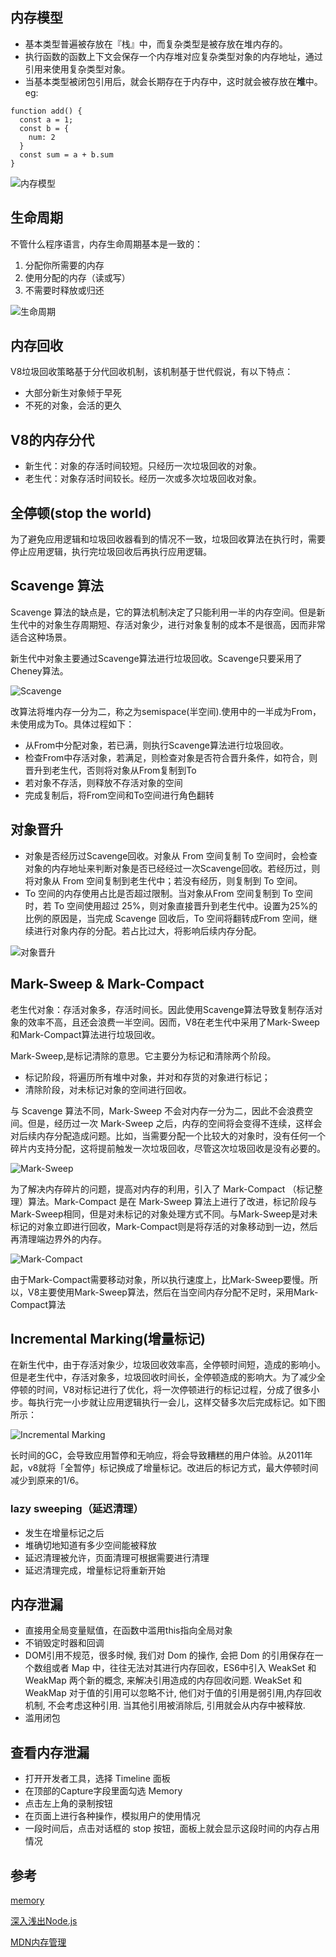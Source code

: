 ## 内存模型
- 基本类型普遍被存放在『栈』中，而复杂类型是被存放在堆内存的。
- 执行函数的函数上下文会保存一个内存堆对应复杂类型对象的内存地址，通过引用来使用复杂类型对象。
- 当基本类型被闭包引用后，就会长期存在于内存中，这时就会被存放在**堆**中。
eg:
```
function add() {
  const a = 1;
  const b = {
    num: 2
  }
  const sum = a + b.sum
}
```
![内存模型](https://xiaomuzhu-image.oss-cn-beijing.aliyuncs.com/8f09ef156288fd2c9ee9b0b0296fd154.png)

## 生命周期

不管什么程序语言，内存生命周期基本是一致的：
1. 分配你所需要的内存
2. 使用分配的内存（读或写）
3. 不需要时释放或归还

![生命周期]( https://xiaomuzhu-image.oss-cn-beijing.aliyuncs.com/b9f8c025986dee6a49599c985cd15f2e.png)

## 内存回收

V8垃圾回收策略基于分代回收机制，该机制基于世代假说，有以下特点：
- 大部分新生对象倾于早死
- 不死的对象，会活的更久

## V8的内存分代

- 新生代：对象的存活时间较短。只经历一次垃圾回收的对象。
- 老生代：对象存活时间较长。经历一次或多次垃圾回收对象。

## 全停顿(stop the world)

为了避免应用逻辑和垃圾回收器看到的情况不一致，垃圾回收算法在执行时，需要停止应用逻辑，执行完垃圾回收后再执行应用逻辑。

## Scavenge 算法

Scavenge 算法的缺点是，它的算法机制决定了只能利用一半的内存空间。但是新生代中的对象生存周期短、存活对象少，进行对象复制的成本不是很高，因而非常适合这种场景。  

新生代中对象主要通过Scavenge算法进行垃圾回收。Scavenge只要采用了Cheney算法。

![Scavenge](https://xiaomuzhu-image.oss-cn-beijing.aliyuncs.com/b883571872f75fcf0157377003f57cf2.png)

改算法将堆内存一分为二，称之为semispace(半空间).使用中的一半成为From，未使用成为To。具体过程如下：

- 从From中分配对象，若已满，则执行Scavenge算法进行垃圾回收。
- 检查From中存活对象，若满足，则检查对象是否符合晋升条件，如符合，则晋升到老生代，否则将对象从From复制到To
- 若对象不存活，则释放不存活对象的空间
- 完成复制后，将From空间和To空间进行角色翻转

## 对象晋升

- 对象是否经历过Scavenge回收。对象从 From 空间复制 To 空间时，会检查对象的内存地址来判断对象是否已经经过一次Scavenge回收。若经历过，则将对象从 From 空间复制到老生代中；若没有经历，则复制到 To 空间。
- To 空间的内存使用占比是否超过限制。当对象从From 空间复制到 To 空间时，若 To 空间使用超过 25%，则对象直接晋升到老生代中。设置为25%的比例的原因是，当完成 Scavenge 回收后，To 空间将翻转成From 空间，继续进行对象内存的分配。若占比过大，将影响后续内存分配。

![对象晋升](https://xiaomuzhu-image.oss-cn-beijing.aliyuncs.com/7d503b3c8b7619b0a4cceb34594fea03.png)

## Mark-Sweep & Mark-Compact

老生代对象：存活对象多，存活时间长。因此使用Scavenge算法导致复制存活对象的效率不高，且还会浪费一半空间。因而，V8在老生代中采用了Mark-Sweep和Mark-Compact算法进行垃圾回收。

Mark-Sweep,是标记清除的意思。它主要分为标记和清除两个阶段。

- 标记阶段，将遍历所有堆中对象，并对和存货的对象进行标记；
- 清除阶段，对未标记对象的空间进行回收。

与 Scavenge 算法不同，Mark-Sweep 不会对内存一分为二，因此不会浪费空间。但是，经历过一次 Mark-Sweep 之后，内存的空间将会变得不连续，这样会对后续内存分配造成问题。比如，当需要分配一个比较大的对象时，没有任何一个碎片内支持分配，这将提前触发一次垃圾回收，尽管这次垃圾回收是没有必要的。

![Mark-Sweep](https://xiaomuzhu-image.oss-cn-beijing.aliyuncs.com/805b5b5cf48dc8299f7a8093fa2d4080.png)

为了解决内存碎片的问题，提高对内存的利用，引入了 Mark-Compact （标记整理）算法。Mark-Compact 是在 Mark-Sweep 算法上进行了改进，标记阶段与Mark-Sweep相同，但是对未标记的对象处理方式不同。与Mark-Sweep是对未标记的对象立即进行回收，Mark-Compact则是将存活的对象移动到一边，然后再清理端边界外的内存。

![Mark-Compact](https://xiaomuzhu-image.oss-cn-beijing.aliyuncs.com/847849c83fe8b3d4fea20017b28ef89b.png)

由于Mark-Compact需要移动对象，所以执行速度上，比Mark-Sweep要慢。所以，V8主要使用Mark-Sweep算法，然后在当空间内存分配不足时，采用Mark-Compact算法

## Incremental Marking(增量标记)

在新生代中，由于存活对象少，垃圾回收效率高，全停顿时间短，造成的影响小。但是老生代中，存活对象多，垃圾回收时间长，全停顿造成的影响大。为了减少全停顿的时间，V8对标记进行了优化，将一次停顿进行的标记过程，分成了很多小步。每执行完一小步就让应用逻辑执行一会儿，这样交替多次后完成标记。如下图所示：

![Incremental Marking](https://xiaomuzhu-image.oss-cn-beijing.aliyuncs.com/d42805a7a519dace93309411d32ccdb5.png)

长时间的GC，会导致应用暂停和无响应，将会导致糟糕的用户体验。从2011年起，v8就将「全暂停」标记换成了增量标记。改进后的标记方式，最大停顿时间减少到原来的1/6。

### lazy sweeping（延迟清理）

- 发生在增量标记之后
- 堆确切地知道有多少空间能被释放
- 延迟清理被允许，页面清理可根据需要进行清理
- 延迟清理完成，增量标记将重新开始

## 内存泄漏

- 直接用全局变量赋值，在函数中滥用this指向全局对象
- 不销毁定时器和回调
- DOM引用不规范，很多时候, 我们对 Dom 的操作, 会把 Dom 的引用保存在一个数组或者 Map 中，往往无法对其进行内存回收，ES6中引入 WeakSet 和 WeakMap 两个新的概念, 来解决引用造成的内存回收问题. WeakSet 和 WeakMap 对于值的引用可以忽略不计, 他们对于值的引用是弱引用,内存回收机制, 不会考虑这种引用. 当其他引用被消除后, 引用就会从内存中被释放.
- 滥用闭包

## 查看内存泄漏

- 打开开发者工具，选择 Timeline 面板
- 在顶部的Capture字段里面勾选 Memory
- 点击左上角的录制按钮
- 在页面上进行各种操作，模拟用户的使用情况
- 一段时间后，点击对话框的 stop 按钮，面板上就会显示这段时间的内存占用情况

## 参考

[memory](https://github.com/xiaomuzhu/front-end-interview/blob/master/docs/guide/memory.md)

[深入浅出Node.js](https://book.douban.com/subject/25768396/)

[MDN内存管理](https://developer.mozilla.org/zh-CN/docs/Web/JavaScript/Memory_Management)